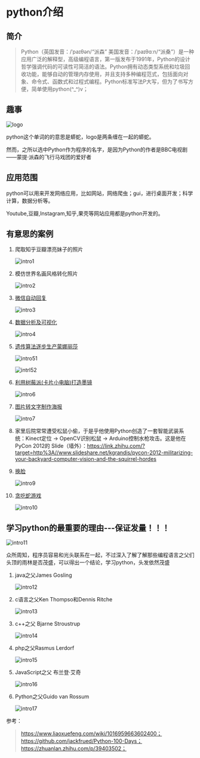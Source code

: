 # python介绍

## 简介  

>Python（英国发音：/ˈpaɪθən/“派森” 美国发音：/ˈpaɪθɑːn/“派桑”）是一种应用广泛的解释型，高级编程语言，第一版发布于1991年，Python的设计哲学强调代码的可读性可简洁的语法。Python拥有动态类型系统和垃圾回收功能，能够自动的管理内存使用，并且支持多种编程范式，包括面向对象、命令式、函数式和过程式编程。Python标准写法P大写，但为了书写方便，简单使用python(^_^)v； 

## 趣事  

![logo](./images/python-logo.png)  

python这个单词的的意思是蟒蛇，logo是两条缠在一起的蟒蛇。

然而，之所以选中Python作为程序的名字，是因为Python的作者是BBC电视剧——蒙提·派森的飞行马戏团的爱好者  

## 应用范围  

python可以用来开发网络应用，比如网站，网络爬虫；gui，进行桌面开发；科学计算，数据分析等。  

Youtube,豆瓣,Instagram,知乎,果壳等网站应用都是python开发的。  

## 有意思的案例

1. 爬取知乎豆瓣漂亮妹子的照片  

    ![intro1](./images/intro1.png)  

2. 模仿世界名画风格转化照片  

    ![intro2](./images/intro2.png)  

3. [微信自动回复](https://zhuanlan.zhihu.com/p/34238048)  

    ![intro3](./images/intro3.png)

4. [数据分析及可视化](https://zhuanlan.zhihu.com/p/32983898)  

    ![intro4](./images/intro4.png)

5. [遗传算法逐步生产蒙娜丽莎](https://rogerjohansson.blog/2008/12/07/genetic-programming-evolution-of-mona-lisa/)  

    ![intro51](./images/intro51.png)  

    ![intrl52](./images/intro52.png)

6. [利用树莓派(卡片小电脑)打造墨镜](http://blog.jobbole.com/97180/)  

    ![intro6](./images/intro6.png)

7. [图片转文字制作海报](https://www.shiyanlou.com/courses/370)  

    ![intro7](./images/intro7.png)  

8. 家里后院常常遭受松鼠小偷，于是乎他使用Python创造了一套智能武装系统：Kinect定位 -> OpenCV识别松鼠 -> Arduino控制水枪攻击。这是他在PyCon 2012的 Slide（墙外）：https://link.zhihu.com/?target=http%3A//www.slideshare.net/kgrandis/pycon-2012-militarizing-your-backyard-computer-vision-and-the-squirrel-hordes  

9. [换脸](https://www.shiyanlou.com/courses/686)  

    ![intro9](./images/intro9.png)

10. [贪吃蛇游戏](https://zhuanlan.zhihu.com/p/22339492)  

    ![intro10](./images/intro10.png)  

## 学习python的最重要的理由---保证发量！！！  

![intro11](./images/intro11.jpg)  

众所周知，程序员容易和光头联系在一起，不过深入了解了解那些编程语言之父们头顶的雨林是否茂盛，可以得出一个结论，学习python，头发依然茂盛  

1. java之父James Gosling  

    ![intro12](./images/intro12.jpg)  

2. c语言之父Ken Thompso和Dennis Ritche  

    ![intro13](./images/intro13.jpg)  

3. c++之父 Bjarne Stroustrup  

    ![intro14](./images/intro14.jpg)  

4. php之父Rasmus Lerdorf 

    ![intro15](./images/intro15.jpg)

5. JavaScript之父 布兰登·艾奇  

    ![intro16](./images/intro16.jpg)  

6. Python之父Guido van Rossum  

    ![intro17](./images/intro17.jpg)  


参考： 

>https://www.liaoxuefeng.com/wiki/1016959663602400；
https://github.com/jackfrued/Python-100-Days；
https://zhuanlan.zhihu.com/p/39403502；